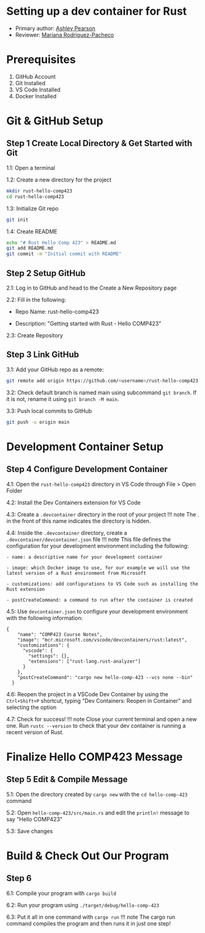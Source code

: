 # Setting up a dev container for Rust

* Primary author: [Ashley Pearson](https://github.com/uncapearso2)
* Reviewer: [Mariana Rodriguez-Pacheco](http://github.com/marianarp754)


# Prerequisites
1. GitHub Account
2. Git Installed
3. VS Code Installed
4. Docker Installed


# Git & GitHub Setup
## Step 1 Create Local Directory & Get Started with Git
1.1: Open a terminal

1.2: Create a new directory for the project

````bash
mkdir rust-hello-comp423
cd rust-hello-comp423
````

1.3: Initialize Git repo

````bash
git init
````

1.4: Create README

````bash
echo "# Rust Hello Comp 423" > README.md
git add README.md
git commit -m "Initial commit with README"
````

## Step 2 Setup GitHub
2.1: Log in to GitHub and head to the Create a New Repository page

2.2: Fill in the following:

- Repo Name: rust-hello-comp423

- Description: "Getting started with Rust - Hello COMP423"

2.3: Create Repository

## Step 3 Link GitHub
3.1: Add your GitHub repo as a remote:
````bash
git remote add origin https://github.com/<username>/rust-hello-comp423.git
````

3.2: Check default branch is named main using subcommand `git branch`. If it is not, rename it using `git branch -M main`.

3.3: Push local commits to GitHub
````bash
git push -u origin main
````


# Development Container Setup
## Step 4 Configure Development Container
4.1: Open the `rust-hello-comp423` directory in VS Code through File > Open Folder

4.2: Install the Dev Containers extension for VS Code

4.3: Create a `.devcontainer` directory in the root of your project
!!! note
    The . in the front of this name indicates the directory is hidden.

4.4: Inside the `.devcontainer` directory, create a `.devcontainer/devcontainer.json` file
!!! note
    This file defines the configuration for your development environment including the following:
    
    - name: a descriptive name for your development container
    
    - image: which Docker image to use, for our example we will use the latest version of a Rust environment from Microsoft
    
    - customizations: add configurations to VS Code such as installing the Rust extension
    
    - postCreateCommand: a command to run after the container is created

4.5: Use `devcontainer.json` to configure your development environment with the following information:
````
{
    "name": "COMP423 Course Notes",
    "image": "mcr.microsoft.com/vscode/devcontainers/rust:latest",
    "customizations": {
      "vscode": {
        "settings": {},
        "extensions": ["rust-lang.rust-analyzer"]
      }
    },
    "postCreateCommand": "cargo new hello-comp-423 --vcs none --bin"
  }
````

4.6: Reopen the project in a VSCode Dev Container by using the `Ctrl+Shift+P` shortcut, typing "Dev Containers: Reopen in Container" and selecting the option

4.7: Check for success!
!!! note
    Close your current terminal and open a new one. Run `rustc --version` to check that your dev container is running a recent version of Rust.

# Finalize Hello COMP423 Message
## Step 5 Edit & Compile Message

5.1: Open the directory created by `cargo new` with the `cd hello-comp-423` command

5.2: Open `hello-comp-423/src/main.rs` and edit the `println!` message to say "Hello COMP423"

5.3: Save changes

# Build & Check Out Our Program
## Step 6
6.1: Compile your program with `cargo build`

6.2: Run your program using `./target/debug/hello-comp-423`

6.3: Put it all in one command with `cargo run`
!!! note
    The cargo run command compiles the program and then runs it in just one step!